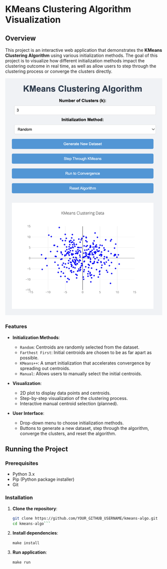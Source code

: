 # KMeans Clustering Algorithm Visualization

## Overview

This project is an interactive web application that demonstrates the **KMeans Clustering Algorithm** using various initialization methods. The goal of this project is to visualize how different initialization methods impact the clustering outcome in real time, as well as allow users to step through the clustering process or converge the clusters directly.

![App Screenshot](./pic.png)

### Features

- **Initialization Methods**:
  - `Random`: Centroids are randomly selected from the dataset.
  - `Farthest First`: Initial centroids are chosen to be as far apart as possible.
  - `KMeans++`: A smart initialization that accelerates convergence by spreading out centroids.
  - `Manual`: Allows users to manually select the initial centroids.

- **Visualization**:
  - 2D plot to display data points and centroids.
  - Step-by-step visualization of the clustering process.
  - Interactive manual centroid selection (planned).

- **User Interface**:
  - Drop-down menu to choose initialization methods.
  - Buttons to generate a new dataset, step through the algorithm, converge the clusters, and reset the algorithm.

## Running the Project

### Prerequisites

- Python 3.x
- Pip (Python package installer)
- Git

### Installation

1. **Clone the repository**:

   ```bash
   git clone https://github.com/YOUR_GITHUB_USERNAME/kmeans-algo.git
   cd kmeans-algo```

2. **Install dependencies**:

   ```make install```

3. **Run application**:

   ```make run```
